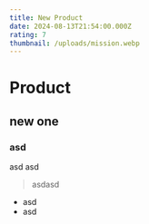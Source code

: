 ```yaml
---
title: New Product
date: 2024-08-13T21:54:00.000Z
rating: 7
thumbnail: /uploads/mission.webp
---
```

# Product
## new one
### asd
asd
asd
> asdasd
- asd
- asd
